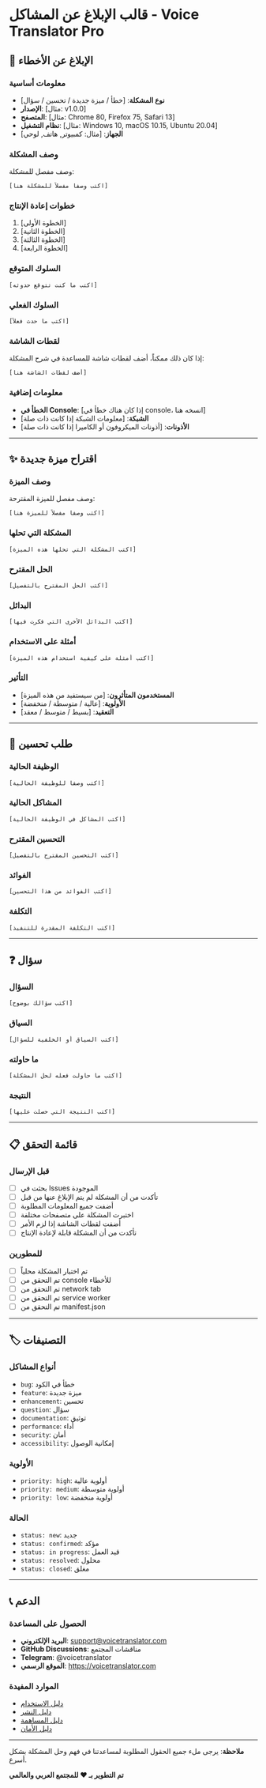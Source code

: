 # قالب الإبلاغ عن المشاكل - Voice Translator Pro

## 🐛 الإبلاغ عن الأخطاء

### معلومات أساسية
- **نوع المشكلة**: [خطأ / ميزة جديدة / تحسين / سؤال]
- **الإصدار**: [مثال: v1.0.0]
- **المتصفح**: [مثال: Chrome 80, Firefox 75, Safari 13]
- **نظام التشغيل**: [مثال: Windows 10, macOS 10.15, Ubuntu 20.04]
- **الجهاز**: [مثال: كمبيوتر, هاتف, لوحي]

### وصف المشكلة
وصف مفصل للمشكلة:

```
[اكتب وصفاً مفصلاً للمشكلة هنا]
```

### خطوات إعادة الإنتاج
1. [الخطوة الأولى]
2. [الخطوة الثانية]
3. [الخطوة الثالثة]
4. [الخطوة الرابعة]

### السلوك المتوقع
```
[اكتب ما كنت تتوقع حدوثه]
```

### السلوك الفعلي
```
[اكتب ما حدث فعلاً]
```

### لقطات الشاشة
إذا كان ذلك ممكناً، أضف لقطات شاشة للمساعدة في شرح المشكلة:

```
[أضف لقطات الشاشة هنا]
```

### معلومات إضافية
- **الخطأ في Console**: [إذا كان هناك خطأ في console، انسخه هنا]
- **الشبكة**: [معلومات الشبكة إذا كانت ذات صلة]
- **الأذونات**: [أذونات الميكروفون أو الكاميرا إذا كانت ذات صلة]

---

## ✨ اقتراح ميزة جديدة

### وصف الميزة
وصف مفصل للميزة المقترحة:

```
[اكتب وصفاً مفصلاً للميزة هنا]
```

### المشكلة التي تحلها
```
[اكتب المشكلة التي تحلها هذه الميزة]
```

### الحل المقترح
```
[اكتب الحل المقترح بالتفصيل]
```

### البدائل
```
[اكتب البدائل الأخرى التي فكرت فيها]
```

### أمثلة على الاستخدام
```
[اكتب أمثلة على كيفية استخدام هذه الميزة]
```

### التأثير
- **المستخدمون المتأثرون**: [من سيستفيد من هذه الميزة]
- **الأولوية**: [عالية / متوسطة / منخفضة]
- **التعقيد**: [بسيط / متوسط / معقد]

---

## 🔧 طلب تحسين

### الوظيفة الحالية
```
[اكتب وصفاً للوظيفة الحالية]
```

### المشاكل الحالية
```
[اكتب المشاكل في الوظيفة الحالية]
```

### التحسين المقترح
```
[اكتب التحسين المقترح بالتفصيل]
```

### الفوائد
```
[اكتب الفوائد من هذا التحسين]
```

### التكلفة
```
[اكتب التكلفة المقدرة للتنفيذ]
```

---

## ❓ سؤال

### السؤال
```
[اكتب سؤالك بوضوح]
```

### السياق
```
[اكتب السياق أو الخلفية للسؤال]
```

### ما حاولته
```
[اكتب ما حاولت فعله لحل المشكلة]
```

### النتيجة
```
[اكتب النتيجة التي حصلت عليها]
```

---

## 📋 قائمة التحقق

### قبل الإرسال
- [ ] بحثت في Issues الموجودة
- [ ] تأكدت من أن المشكلة لم يتم الإبلاغ عنها من قبل
- [ ] أضفت جميع المعلومات المطلوبة
- [ ] اختبرت المشكلة على متصفحات مختلفة
- [ ] أضفت لقطات الشاشة إذا لزم الأمر
- [ ] تأكدت من أن المشكلة قابلة لإعادة الإنتاج

### للمطورين
- [ ] تم اختبار المشكلة محلياً
- [ ] تم التحقق من console للأخطاء
- [ ] تم التحقق من network tab
- [ ] تم التحقق من service worker
- [ ] تم التحقق من manifest.json

---

## 🏷️ التصنيفات

### أنواع المشاكل
- `bug`: خطأ في الكود
- `feature`: ميزة جديدة
- `enhancement`: تحسين
- `question`: سؤال
- `documentation`: توثيق
- `performance`: أداء
- `security`: أمان
- `accessibility`: إمكانية الوصول

### الأولوية
- `priority: high`: أولوية عالية
- `priority: medium`: أولوية متوسطة
- `priority: low`: أولوية منخفضة

### الحالة
- `status: new`: جديد
- `status: confirmed`: مؤكد
- `status: in progress`: قيد العمل
- `status: resolved`: محلول
- `status: closed`: مغلق

---

## 📞 الدعم

### الحصول على المساعدة
- **البريد الإلكتروني**: support@voicetranslator.com
- **GitHub Discussions**: مناقشات المجتمع
- **Telegram**: @voicetranslator
- **الموقع الرسمي**: https://voicetranslator.com

### الموارد المفيدة
- [دليل الاستخدام](README.md)
- [دليل النشر](DEPLOYMENT.md)
- [دليل المساهمة](CONTRIBUTING.md)
- [دليل الأمان](SECURITY.md)

---

**ملاحظة**: يرجى ملء جميع الحقول المطلوبة لمساعدتنا في فهم وحل المشكلة بشكل أسرع.

**تم التطوير بـ ❤️ للمجتمع العربي والعالمي**
